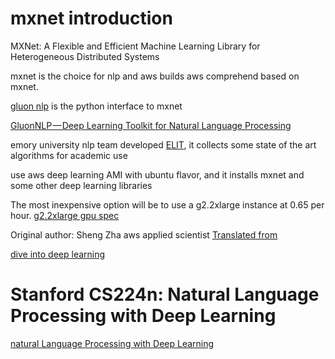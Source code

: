 # mxnet introduction 
MXNet: A Flexible and Efficient Machine Learning Library for Heterogeneous Distributed Systems

mxnet is the choice for nlp and aws builds aws comprehend based on mxnet.

[gluon nlp](https://gluon-nlp.mxnet.io/) is the python interface to mxnet

[GluonNLP — Deep Learning Toolkit for Natural Language Processing](https://medium.com/apache-mxnet/gluonnlp-deep-learning-toolkit-for-natural-language-processing-98e684131c8a)

emory university nlp team developed [ELIT](http://nlp.mathcs.emory.edu/elit.html), it collects some state of the art algorithms for academic use

use aws deep learning AMI with ubuntu flavor, and it installs mxnet and some other deep learning libraries

The most inexpensive option will be to use a g2.2xlarge instance at 0.65 per hour.
[g2.2xlarge gpu spec](https://medium.com/@manku_timma1/part-1-g2-2xlarge-gpu-basics-805ad40a37a4)

Original author: Sheng Zha aws applied scientist
[Translated from](https://zh.mxnet.io/blog/gluon-nlp)

[dive into deep learning](https://zh.diveintodeeplearning.org/)

# Stanford CS224n: Natural Language Processing with Deep Learning
[natural Language Processing with Deep Learning](http://web.stanford.edu/class/cs224n/)